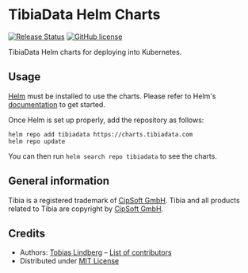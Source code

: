# TibiaData Helm Charts

[![Release Status](https://github.com/tibiadata/tibiadata-helm-charts/actions/workflows/release.yaml/badge.svg?branch=main)](https://github.com/tibiadata/tibiadata-helm-charts/actions)
[![GitHub license](https://img.shields.io/github/license/tibiadata/tibiadata-helm-charts)](https://github.com/tibiadata/tibiadata-helm-charts/blob/main/LICENSE)

TibiaData Helm charts for deploying into Kubernetes.

## Usage

[Helm](https://helm.sh) must be installed to use the charts.
Please refer to Helm's [documentation](https://helm.sh/docs/) to get started.

Once Helm is set up properly, add the repository as follows:

```console
helm repo add tibiadata https://charts.tibiadata.com
helm repo update
```

You can then run `helm search repo tibiadata` to see the charts.

## General information

Tibia is a registered trademark of [CipSoft GmbH](https://www.cipsoft.com/en/). Tibia and all products related to Tibia are copyright by [CipSoft GmbH](https://www.cipsoft.com/en/).

## Credits

- Authors: [Tobias Lindberg](https://github.com/tobiasehlert) – [List of contributors](https://github.com/tibiadata/tibiadata-helm-charts/graphs/contributors)
- Distributed under [MIT License](LICENSE)
